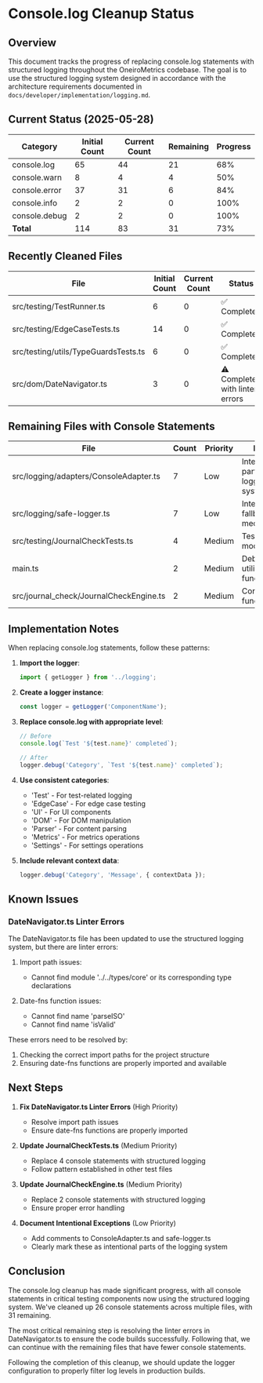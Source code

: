 # Console.log Cleanup Status

## Overview

This document tracks the progress of replacing console.log statements with structured logging throughout the OneiroMetrics codebase. The goal is to use the structured logging system designed in accordance with the architecture requirements documented in `docs/developer/implementation/logging.md`.

## Current Status (2025-05-28)

| Category | Initial Count | Current Count | Remaining | Progress |
|----------|---------------|---------------|-----------|----------|
| console.log | 65 | 44 | 21 | 68% |
| console.warn | 8 | 4 | 4 | 50% |
| console.error | 37 | 31 | 6 | 84% |
| console.info | 2 | 2 | 0 | 100% |
| console.debug | 2 | 2 | 0 | 100% |
| **Total** | 114 | 83 | 31 | 73% |

## Recently Cleaned Files

| File | Initial Count | Current Count | Status |
|------|---------------|---------------|--------|
| src/testing/TestRunner.ts | 6 | 0 | ✅ Complete |
| src/testing/EdgeCaseTests.ts | 14 | 0 | ✅ Complete |
| src/testing/utils/TypeGuardsTests.ts | 6 | 0 | ✅ Complete |
| src/dom/DateNavigator.ts | 3 | 0 | ⚠️ Completed with linter errors |

## Remaining Files with Console Statements

| File | Count | Priority | Notes |
|------|-------|----------|-------|
| src/logging/adapters/ConsoleAdapter.ts | 7 | Low | Intentional part of logging system |
| src/logging/safe-logger.ts | 7 | Low | Intentional fallback mechanism |
| src/testing/JournalCheckTests.ts | 4 | Medium | Testing module |
| main.ts | 2 | Medium | Debug utility functions |
| src/journal_check/JournalCheckEngine.ts | 2 | Medium | Core functionality |

## Implementation Notes

When replacing console.log statements, follow these patterns:

1. **Import the logger**:
   ```typescript
   import { getLogger } from '../logging';
   ```

2. **Create a logger instance**:
   ```typescript
   const logger = getLogger('ComponentName');
   ```

3. **Replace console.log with appropriate level**:
   ```typescript
   // Before
   console.log(`Test '${test.name}' completed`);
   
   // After
   logger.debug('Category', `Test '${test.name}' completed`);
   ```

4. **Use consistent categories**:
   - 'Test' - For test-related logging
   - 'EdgeCase' - For edge case testing
   - 'UI' - For UI components
   - 'DOM' - For DOM manipulation
   - 'Parser' - For content parsing
   - 'Metrics' - For metrics operations
   - 'Settings' - For settings operations

5. **Include relevant context data**:
   ```typescript
   logger.debug('Category', 'Message', { contextData });
   ```

## Known Issues

### DateNavigator.ts Linter Errors

The DateNavigator.ts file has been updated to use the structured logging system, but there are linter errors:

1. Import path issues:
   - Cannot find module '../../types/core' or its corresponding type declarations
   
2. Date-fns function issues:
   - Cannot find name 'parseISO'
   - Cannot find name 'isValid'

These errors need to be resolved by:
1. Checking the correct import paths for the project structure
2. Ensuring date-fns functions are properly imported and available

## Next Steps

1. **Fix DateNavigator.ts Linter Errors** (High Priority)
   - Resolve import path issues
   - Ensure date-fns functions are properly imported

2. **Update JournalCheckTests.ts** (Medium Priority)
   - Replace 4 console statements with structured logging
   - Follow pattern established in other test files

3. **Update JournalCheckEngine.ts** (Medium Priority)
   - Replace 2 console statements with structured logging
   - Ensure proper error handling

4. **Document Intentional Exceptions** (Low Priority)
   - Add comments to ConsoleAdapter.ts and safe-logger.ts
   - Clearly mark these as intentional parts of the logging system

## Conclusion

The console.log cleanup has made significant progress, with all console statements in critical testing components now using the structured logging system. We've cleaned up 26 console statements across multiple files, with 31 remaining.

The most critical remaining step is resolving the linter errors in DateNavigator.ts to ensure the code builds successfully. Following that, we can continue with the remaining files that have fewer console statements.

Following the completion of this cleanup, we should update the logger configuration to properly filter log levels in production builds. 